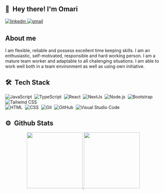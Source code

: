  ## 👋 &nbsp;Hey there! I'm Omari 
 
 <a href="https://www.linkedin.com/in/omarijalagania/" target="_blank">
<img src=https://img.shields.io/badge/linkedin-%2300acee.svg?color=405DE6&style=for-the-badge&logo=linkedin&logoColor=white alt=linkedin style="margin-bottom: 5px;" />
</a>

<a href="mailto:omari.jalagania@gmail.com" target="_blank">
<img src=https://img.shields.io/badge/-Gmail-D14836?style=for-the-badge&logo=Gmail&logoColor=white alt=gmail style="margin-bottom: 5px;" />
</a>



## About me

I am flexibIe, reliable and possess excellent time keeping skills. I am an enthusiastic, self-motivated, responsible and hard working person. I am a mature team worker and adaptabIe to aII chaIenging situations. I am able to work well both in a team environment as well as using own initiative.



## 🛠 &nbsp;Tech Stack


![JavaScript](https://img.shields.io/badge/-JavaScript-05122A?style=flat&logo=javascript)&nbsp;
![TypeScript](https://img.shields.io/badge/-TypeScript-05122A?style=flat&logo=typescript)&nbsp;
![React](https://img.shields.io/badge/-React-05122A?style=flat&logo=react)&nbsp;
![NextJs](https://img.shields.io/badge/-NextJs-05122A?style=flat&logo=nextdotjs)&nbsp;
![Node.js](https://img.shields.io/badge/-Node.js-05122A?style=flat&logo=node.js)&nbsp;
![Bootstrap](https://img.shields.io/badge/-Bootstrap-05122A?style=flat&logo=bootstrap&logoColor=563D7C)
![Tailwind CSS](https://img.shields.io/badge/-Tailwind-05122A?style=flat&logo=tailwindcss&logoColor=563D7C)\
![HTML](https://img.shields.io/badge/-HTML-05122A?style=flat&logo=HTML5)&nbsp;
![CSS](https://img.shields.io/badge/-CSS-05122A?style=flat&logo=CSS3&logoColor=1572B6)&nbsp;
![Git](https://img.shields.io/badge/-Git-05122A?style=flat&logo=git)&nbsp;
![GitHub](https://img.shields.io/badge/-GitHub-05122A?style=flat&logo=github)&nbsp;
![Visual Studio Code](https://img.shields.io/badge/-Visual%20Studio%20Code-05122A?style=flat&logo=visual-studio-code&logoColor=007ACC)&nbsp;




## ⚙️ &nbsp;Github Stats


<p align="center">
<a href="https://github.com/omarijalagania">
  <img height="180em" src="https://github-readme-stats.vercel.app/api?username=omarijalagania&include_all_commits=true&show_icons=true&theme=dark&layout=compact"/>
  <img height="180em" src="https://github-readme-stats.vercel.app/api/top-langs/?username=omarijalagania&show_icons=true&theme=dark&layout=compact"/>
</a>
</p>

